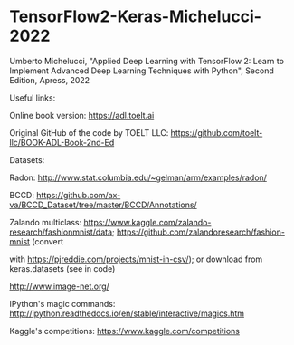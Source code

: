 # TensorFlow2-Keras-Michelucci-2022
Umberto Michelucci, "Applied Deep Learning with TensorFlow 2: Learn to Implement Advanced Deep Learning Techniques with Python", Second Edition, Apress, 2022

Useful links:

Online book version:
https://adl.toelt.ai

Original GitHub of the code by TOELT LLC:
https://github.com/toelt-llc/BOOK-ADL-Book-2nd-Ed

Datasets:

Radon: http://www.stat.columbia.edu/~gelman/arm/examples/radon/

BCCD: https://github.com/ax-va/BCCD_Dataset/tree/master/BCCD/Annotations/

Zalando multiclass: https://www.kaggle.com/zalando-research/fashionmnist/data; https://github.com/zalandoresearch/fashion-mnist (convert 


with  https://pjreddie.com/projects/mnist-in-csv/); or download from keras.datasets (see in code)
 
http://www.image-net.org/

IPython's magic commands:
http://ipython.readthedocs.io/en/stable/interactive/magics.htm

Kaggle's competitions:
https://www.kaggle.com/competitions
